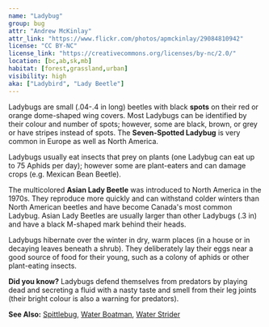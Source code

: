 ```yaml
---
name: "Ladybug"
group: bug
attr: "Andrew McKinlay"
attr_link: "https://www.flickr.com/photos/apmckinlay/29084810942"
license: "CC BY-NC"
license_link: "https://creativecommons.org/licenses/by-nc/2.0/"
location: [bc,ab,sk,mb]
habitat: [forest,grassland,urban]
visibility: high
aka: ["Ladybird", "Lady Beetle"]
---
```

Ladybugs are small (.04-.4 in long) beetles with black **spots** on their red or orange dome-shaped wing covers. Most Ladybugs can be identified by their colour and number of spots; however, some are black, brown, or grey or have stripes instead of spots. The **Seven-Spotted Ladybug** is very common in Europe as well as North America.

Ladybugs usually eat insects that prey on plants (one Ladybug can eat up to 75 Aphids per day); however some are plant-eaters and can damage crops (e.g. Mexican Bean Beetle).

The multicolored **Asian Lady Beetle** was introduced to North America in the 1970s. They reproduce more quickly and can withstand colder winters than North American beetles and have become Canada's most common Ladybug. Asian Lady Beetles are usually larger than other Ladybugs (.3 in) and have a black M-shaped mark behind their heads.

Ladybugs hibernate over the winter in dry, warm places (in a house or in decaying leaves beneath a shrub). They deliberately lay their eggs near a good source of food for their young, such as a colony of aphids or other plant-eating insects.

**Did you know?** Ladybugs defend themselves from predators by playing dead and secreting a fluid with a nasty taste and smell from their leg joints (their bright colour is also a warning for predators).

<!-- generated, do not edit -->
**See Also:**
[Spittlebug](/insects/spitbug),
[Water Boatman](/insects/watboat),
[Water Strider](/insects/watstrid)
